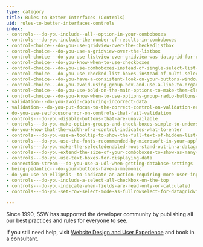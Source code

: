 ```yaml
---
type: category
title: Rules to Better Interfaces (Controls)
uid: rules-to-better-interfaces-controls
index:
- controls---do-you-include--all--option-in-your-comboboxes
- controls---do-you-include-the-number-of-results-in-comboboxes
- control-choice---do-you-use-gridview-over-the-checkedlistbox
- control-choice---do-you-use-a-gridview-over-the-listbox
- control-choice---do-you-use-listview-over-gridview-was-datagrid-for-readonly-windows-forms-only
- control-choice---do-you-know-when-to-use-checkboxes
- control-choice---do-you-use-comboboxes-instead-of-single-select-list-boxes
- control-choice---do-you-use-checked-list-boxes-instead-of-multi-select-list-boxes
- control-choice---do-you-have-a-consistent-look-on-your-buttons-windows-forms-only
- control-choice---do-you-avoid-using-group-box-and-use-a-line-to-organize-your-form
- control-choice---do-you-use-bold-on-the-main-options-to-make-them-clearer
- control-choice---do-you-know-when-to-use-options-group-radio-buttons-instead-of-combobox
- validation---do-you-avoid-capturing-incorrect-data
- validation---do-you-put-focus-to-the-correct-control-on-validation-error
- do-you-use-setfocusonerror-on-controls-that-fail-validation
- controls---do-you-disable-buttons-that-are-unavailable
- controls---do-you-make-option-groups-and-check-boxes-simple-to-understand
- do-you-know-that-the-width-of-a-control-indicates-what-to-enter
- controls---do-you-use-a-tooltip-to-show-the-full-text-of-hidden-listview-data
- controls---do-you-use-the-fonts-recommended-by-microsoft-in-your-application-windows-forms-only
- controls---do-you-make-the-selectedenabled-rows-stand-out-in-a-datagrid
- controls---do-you-extend-the-size-of-your-comboboxes-to-show-as-many-results-as-possible-windows-forms-only
- controls---do-you-use-text-boxes-for-displaying-data
- connection-stream---do-you-use-a-udl-when-getting-database-settings
- being-pedantic---do-your-buttons-have-a-mnemonic
- do-you-use-an-ellipsis--to-indicate-an-action-requiring-more-user-input
- controls---do-you-include-a-select-all-checkbox-on-the-top
- controls---do-you-indicate-when-fields-are-read-only-or-calculated
- controls---do-you-set-row-select-mode-as-fullrowselect-for-datagridview-if-it-is-read-only-windows-forms-only

---
```

Since 1990, SSW has supported the developer community by publishing all our best practices and rules for everyone to see.

If you still need help, visit [Website Design and User Experience​](http&#58;//www.ssw.com.au/ssw/Consulting/WebsiteDesignAndUserExperience.aspx) and book in a consultant.​​

